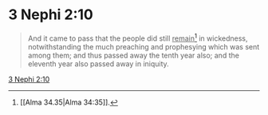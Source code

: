 # 3 Nephi 2:10

> And it came to pass that the people did still <u>remain</u>[^a] in wickedness, notwithstanding the much preaching and prophesying which was sent among them; and thus passed away the tenth year also; and the eleventh year also passed away in iniquity.

[3 Nephi 2:10](https://www.churchofjesuschrist.org/study/scriptures/bofm/3-ne/2?lang=eng&id=p10#p10)


[^a]: [[Alma 34.35|Alma 34:35]].  
